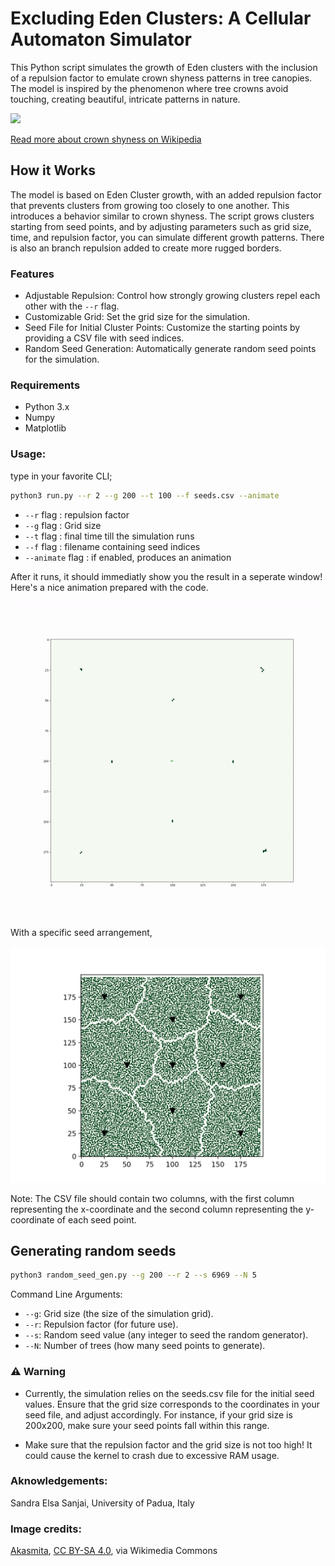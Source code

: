 # Excluding Eden Clusters: A Cellular Automaton Simulator


This Python script simulates the growth of Eden clusters with the inclusion of a repulsion factor to emulate crown shyness patterns in tree canopies. The model is inspired by the phenomenon where tree crowns avoid touching, creating beautiful, intricate patterns in nature.


<img src="https://upload.wikimedia.org/wikipedia/commons/4/4b/Crown_shyness.jpg"/>

[Read more about crown shyness on Wikipedia](https://en.wikipedia.org/wiki/Crown_shyness)


## How it Works

The model is based on Eden Cluster growth, with an added repulsion factor that prevents clusters from growing too closely to one another. This introduces a behavior similar to crown shyness. The script grows clusters starting from seed points, and by adjusting parameters such as grid size, time, and repulsion factor, you can simulate different growth patterns. There is also an branch repulsion added to create more rugged borders.


### Features
- Adjustable Repulsion: Control how strongly growing clusters repel each other with the `--r` flag.
- Customizable Grid: Set the grid size for the simulation.
- Seed File for Initial Cluster Points: Customize the starting points by providing a CSV file with seed indices.
- Random Seed Generation: Automatically generate random seed points for the simulation.

### Requirements

- Python 3.x
- Numpy
- Matplotlib

### Usage:

type in your favorite CLI;

```bash
python3 run.py --r 2 --g 200 --t 100 --f seeds.csv --animate
```

- `--r` flag : repulsion factor
- `--g` flag : Grid size 
- `--t` flag : final time till the simulation runs 
- `--f` flag : filename containing seed indices
- `--animate` flag : if enabled, produces an animation

After it runs, it should immediatly show you the result in a seperate window! Here's a nice animation prepared with the code.


<p align="center">
  <img src="results/crownshyness.gif" alt="Eden Cluster Growth Animation">
</p>

With a specific seed arrangement,

<img src="results/Shyness_picture.png" alt="Simulation results">


Note: The CSV file should contain two columns, with the first column representing the x-coordinate and the second column representing the y-coordinate of each seed point.


## Generating random seeds

```bash
python3 random_seed_gen.py --g 200 --r 2 --s 6969 --N 5
```


Command Line Arguments:
- `--g`: Grid size (the size of the simulation grid).
- `--r`: Repulsion factor (for future use).
- `--s`: Random seed value (any integer to seed the random generator).
- `--N`: Number of trees (how many seed points to generate).


### ⚠️ Warning

- Currently, the simulation relies on the seeds.csv file for the initial seed values. Ensure that the grid size corresponds to the coordinates in your seed file, and adjust accordingly. For instance, if your grid size is 200x200, make sure your seed points fall within this range.

- Make sure that the repulsion factor and the grid size is not too high! It could cause the kernel to crash due to excessive RAM usage.

### Aknowledgements:
Sandra Elsa Sanjai, University of Padua, Italy


### Image credits:
<a href="https://commons.wikimedia.org/wiki/File:Crown_shyness.jpg">Akasmita</a>, <a href="https://creativecommons.org/licenses/by-sa/4.0">CC BY-SA 4.0</a>, via Wikimedia Commons




